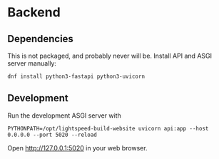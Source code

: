 # Backend

## Dependencies

This is not packaged, and probably never will be. Install API and ASGI server
manually:

```
dnf install python3-fastapi python3-uvicorn
```

## Development

Run the development ASGI server with

```
PYTHONPATH=/opt/lightspeed-build-website uvicorn api:app --host 0.0.0.0 --port 5020 --reload
```

Open http://127.0.0.1:5020 in your web browser.
